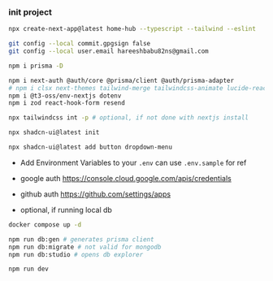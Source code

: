 ### init project

```sh
npx create-next-app@latest home-hub --typescript --tailwind --eslint

git config --local commit.gpgsign false
git config --local user.email hareeshbabu82ns@gmail.com
```

```sh
npm i prisma -D

npm i next-auth @auth/core @prisma/client @auth/prisma-adapter
# npm i clsx next-themes tailwind-merge tailwindcss-animate lucide-react
npm i @t3-oss/env-nextjs dotenv
npm i zod react-hook-form resend
```

```sh
npx tailwindcss int -p # optional, if not done with nextjs install

npx shadcn-ui@latest init

npx shadcn-ui@latest add button dropdown-menu

```

- Add Environment Variables to your `.env` can use `.env.sample` for ref
- google auth https://console.cloud.google.com/apis/credentials
- github auth https://github.com/settings/apps

- optional, if running local db

```sh
docker compose up -d
```

```sh
npm run db:gen # generates prisma client
npm run db:migrate # not valid for mongodb
npm run db:studio # opens db explorer

npm run dev
```
